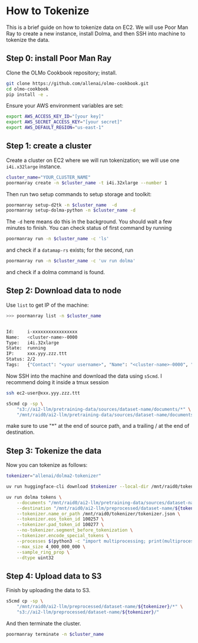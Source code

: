 # How to Tokenize

This is a brief guide on how to tokenize data on EC2.
We will use Poor Man Ray to create a new instance, install Dolma, and then SSH into machine to tokenize the data.

## Step 0: install Poor Man Ray

Clone the OLMo Cookbook repository; install.

```bash
git clone https://github.com/allenai/olmo-cookbook.git
cd olmo-cookbook
pip install -e .
```

Ensure your AWS environment variables are set:
```bash
export AWS_ACCESS_KEY_ID="[your key]"
export AWS_SECRET_ACCESS_KEY="[your secret]"
export AWS_DEFAULT_REGION="us-east-1"
```

## Step 1: create a cluster

Create a cluster on EC2 where we will run tokenization; we will use one `i4i.x32large` instance.

```bash
cluster_name="YOUR_CLUSTER_NAME"
poormanray create -n $cluster_name -t i4i.32xlarge --number 1
```

Then run two setup commands to setup storage and toolkit:

```bash
poormanray setup-d2tk -n $cluster_name  -d
poormanray setup-dolma-python -n $cluster_name -d
```

The `-d` here means do this in the background. You should wait a few minutes to finish. You can check status of first command by running

```bash
poormanray run -n $cluster_name -c 'ls'
```

and check if a `datamap-rs` exists; for the second, run

```bash
poormanray run -n $cluster_name -c 'uv run dolma'
```

and check if a dolma command is found.

## Step 2: Download data to node

Use `list` to get IP of the machine:

```bash
>>> poormanray list -n $cluster_name


Id:     i-xxxxxxxxxxxxxxxxx
Name:   <cluster-name>-0000
Type:   i4i.32xlarge
State:  running
IP:     xxx.yyy.zzz.ttt
Status: 2/2
Tags:   {"Contact": "<your username>", "Name": "<cluster-name>-0000", "Project": "<cluster-name>"}
```

Now SSH into the machine and download the data using `s5cmd`. I recommend doing it inside a tmux session

```bash
ssh ec2-user@xxx.yyy.zzz.ttt

s5cmd cp -sp \
    "s3://ai2-llm/pretraining-data/sources/dataset-name/documents/*" \
    "/mnt/raid0/ai2-llm/pretraining-data/sources/dataset-name/documents"
```

make sure to use "*" at the end of source path, and a trailing / at the end of destination.

## Step 3: Tokenize the  data

Now you can tokenize as follows:

```bash
tokenizer="allenai/dolma2-tokenizer"

uv run huggingface-cli download $tokenizer --local-dir /mnt/raid0/tokenizer

uv run dolma tokens \
    --documents "/mnt/raid0/ai2-llm/pretraining-data/sources/dataset-name/documents/*" \
    --destination "/mnt/raid0/ai2-llm/preprocessed/dataset-name/${tokenizer}" \
    --tokenizer.name_or_path /mnt/raid0/tokenizer/tokenizer.json \
    --tokenizer.eos_token_id 100257 \
    --tokenizer.pad_token_id 100277 \
    --no-tokenizer.segment_before_tokenization \
    --tokenizer.encode_special_tokens \
    --processes $(python3 -c "import multiprocessing; print(multiprocessing.cpu_count())") \
    --max_size 4_000_000_000 \
    --sample_ring_prop \
    --dtype uint32
```

## Step 4: Upload data to S3

Finish by uploading the data to S3.

```bash
s5cmd cp -sp \
    "/mnt/raid0/ai2-llm/preprocessed/dataset-name/${tokenizer}/*" \
    "s3://ai2-llm/preprocessed/dataset-name/${tokenizer}/"
```

And then terminate the cluster.

```bash
poormanray terminate -n $cluster_name
```
